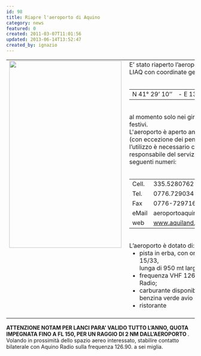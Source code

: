 ```yaml
---
id: 98
title: Riapre l'aeroporto di Aquino
category: news
featured: 0
created: 2011-03-07T11:01:56
updated: 2013-06-14T13:52:47
created_by: ignazio
---
```

<table border="0">
 <tbody>
  <tr>
   <td valign="top">
    <img border="0" height="500" src="images/stories/aquino.jpg" style="float: left; padding-right: 5px;" width="300"/>
   </td>
   <td valign="top">
    E’ stato riaperto l’aeroporto di Aquino LIAQ con coordinate geografiche:
    <br/>
    <br/>
    <table border="0">
     <tbody>
      <tr>
       <td>
        N 41° 29’ 10’’
       </td>
       <td>
        - E 13° 43’ 07’’
       </td>
      </tr>
     </tbody>
    </table>
    <br/>
    al momento solo nei gironi festivi e pre festivi.
    <br/>
    L'aeroporto è aperto anche al VDS (con eccezione dei pendolari), ma per l’utilizzo è necessario contattare il responsabile del servizio, reperibile ai seguenti numeri:
    <br/>
    <br/>
    <table border="0">
     <tbody>
      <tr>
       <td>
        Cell.
       </td>
       <td>
        335.5280762
       </td>
      </tr>
      <tr>
       <td>
        Tel.
       </td>
       <td>
        0776.729034
       </td>
      </tr>
      <tr>
       <td>
        Fax
       </td>
       <td>
        0776-729716
       </td>
      </tr>
      <tr>
       <td>
        eMail
       </td>
       <td>
        aeroportoaquino@aquiland.it
       </td>
      </tr>
      <tr>
       <td>
        web
       </td>
       <td>
        <a href="http://www.aquiland.it">
         www.aquiland.it
        </a>
       </td>
      </tr>
     </tbody>
    </table>
    <br/>
    L’aeroporto è dotato di:
    <br/>
    <ul style="margin: 0;">
     <li>
      pista in erba, con orientamento 15/33,
      <br/>
      lunga di 950 mt larga 50 mt;
     </li>
     <li>
      frequenza VHF 126.90 Aquino Radio;
     </li>
     <li>
      carburante disponibile, Ja1 e benzina verde avio
     </li>
     <li>
      ristorante
     </li>
    </ul>
    <strong>
     <br/>
    </strong>
   </td>
  </tr>
 </tbody>
</table>
<p>
 <strong>
  ATTENZIONE NOTAM PER LANCI PARA’ VALIDO TUTTO L’ANNO, QUOTA IMPEGNATA FINO A FL 150, PER UN RAGGIO DI 2 NM DALL’AEROPORTO
 </strong>
 .
 <br/>
 Volando in prossimità dello spazio aereo interessato, stabilire contatto bilaterale con Aquino Radio sulla frequenza 126.90. a sei miglia.
</p>
